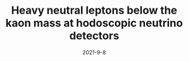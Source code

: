 ---
title: 'Heavy neutral leptons below the kaon mass at hodoscopic neutrino detectors'
pub_number: 13
authors: Carlos A. Argüelles, Nicolò Foppiani, Matheus Hostert
collection: publication
permalink: /publication/2021-9-8-Heavyneutralleptonsbelowthekaonmassathodoscopicneutrinodetectors
date: 2021-9-8
venue: Phys.Rev.D 
paperurl: 'https://arxiv.org/abs/2109.03831'
citation_notitle: 'Carlos A. Argüelles, Nicolò Foppiani, Matheus Hostert, Phys.Rev.D 105 (2022) 9 095006'
citation: 'Heavy neutral leptons below the kaon mass at hodoscopic neutrino detectors, Carlos A. Argüelles, Nicolò Foppiani, Matheus Hostert, Phys.Rev.D 105 (2022) 9 095006'
eprint: '2109.03831'

---